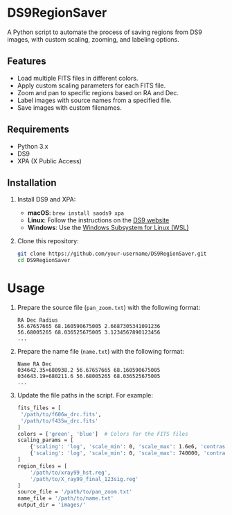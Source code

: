 # DS9RegionSaver

A Python script to automate the process of saving regions from DS9 images, with custom scaling, zooming, and labeling options.

## Features

- Load multiple FITS files in different colors.
- Apply custom scaling parameters for each FITS file.
- Zoom and pan to specific regions based on RA and Dec.
- Label images with source names from a specified file.
- Save images with custom filenames.

## Requirements

- Python 3.x
- DS9
- XPA (X Public Access)

## Installation

1. Install DS9 and XPA:
   - **macOS**: `brew install saods9 xpa`
   - **Linux**: Follow the instructions on the [DS9 website](https://sites.google.com/cfa.harvard.edu/saoimageds9)
   - **Windows**: Use the [Windows Subsystem for Linux (WSL)](https://docs.microsoft.com/en-us/windows/wsl/install)

2. Clone this repository:
   ```bash
   git clone https://github.com/your-username/DS9RegionSaver.git
   cd DS9RegionSaver


# Usage

1. Prepare the source file (`pan_zoom.txt`) with the following format:
   ```text
   RA Dec Radius
   56.67657665 68.160590675005 2.6687305341091236
   56.68005265 68.036525675005 3.1234567890123456
   ...
2. Prepare the name file (`name.txt`) with the following format:
   ```text
   Name RA Dec
   034642.35+680938.2 56.67657665 68.160590675005
   034643.19+680211.6 56.68005265 68.036525675005
   ...

3. Update the file paths in the script. For example:
   ```bash
   fits_files = [
    '/path/to/f606w_drc.fits',
    '/path/to/f435w_drc.fits'
   ]
   colors = ['green', 'blue']  # Colors for the FITS files
   scaling_params = [
       {'scaling': 'log', 'scale_min': 0, 'scale_max': 1.6e6, 'contrast': 3.3, 'bias': 0.25},
       {'scaling': 'log', 'scale_min': 0, 'scale_max': 740000, 'contrast': 6.6, 'bias': 0.12}
   ]
   region_files = [
       '/path/to/xray99_hst.reg',
       '/path/to/X_ray99_final_123sig.reg'
   ]
   source_file = '/path/to/pan_zoom.txt'
   name_file = '/path/to/name.txt'
   output_dir = 'images/'
